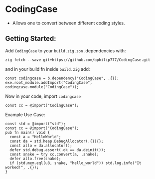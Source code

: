 # CodingCase

- Allows one to convert between different coding styles.

## Getting Started:
Add  `CodingCase` to your `build.zig.zon` .dependencies with:
```
zig fetch --save git+https://github.com/bphilip777/CodingCase.git
```

and in your build fn inside `build.zig` add:
```zig
const codingcase = b.dependency("CodingCase", .{});
exe.root_module.addImport("CodingCase", codingcase.module("CodingCase"));
```

Now in your code, import `codingcase`
```zig
const cc = @import("CodingCase");
```

Example Use Case:
```zig
const std = @import("std");
const cc = @import("CodingCase");
pub fn main() void {
  const a = "HelloWorld";
  const da = std.heap.DebugAllocator(.{}){};
  const allo = da.allocator();
  defer std.debug.assert(.ok == da.deinit());
  const snake = try cc.convert(a, .snake);
  defer allo.free(snake);
  if (std.mem.eql(u8, snake, "hello_world")) std.log.info("It worked!", .{});
}
```
